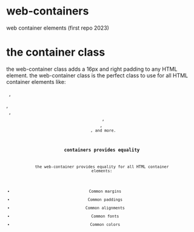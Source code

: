 # web-containers
web container elements (first repo 2023)

# the container class
the web-container class adds a 16px and right padding to any HTML element.
the web-container class is the perfect class to use for all HTML container elements like:
<code> <div> </code>, <code> <article> </code>, <code> <section> </code>, <code> <header> </code>, <code> <footer> </code>, <code> <form> <code>, and more.
 
# containers provides equality
the web-container provides equality for all HTML container elements:
- Common margins
- Common paddings
- Common alignments
- Common fonts
- Common colors
